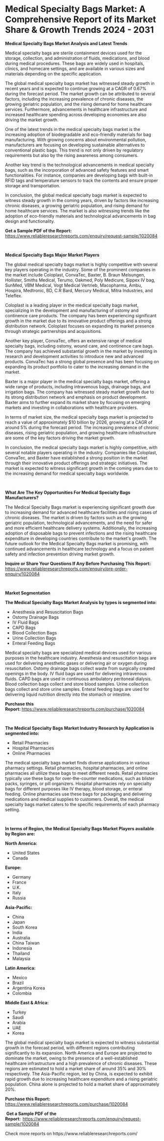 <p><h1>Medical Specialty Bags Market: A Comprehensive Report of its Market Share & Growth Trends 2024 - 2031</h1></p><p><strong>Medical Specialty Bags Market Analysis and Latest Trends</strong></p>
<p><p>Medical specialty bags are sterile containment devices used for the storage, collection, and administration of fluids, medications, and blood during medical procedures. These bags are widely used in hospitals, clinics, and homecare settings, and are available in various sizes and materials depending on the specific application.</p><p>The global medical specialty bags market has witnessed steady growth in recent years and is expected to continue growing at a CAGR of 0.67% during the forecast period. The market growth can be attributed to several factors, including the increasing prevalence of chronic diseases, the growing geriatric population, and the rising demand for home healthcare services. Furthermore, advancements in healthcare infrastructure and increased healthcare spending across developing economies are also driving the market growth.</p><p>One of the latest trends in the medical specialty bags market is the increasing adoption of biodegradable and eco-friendly materials for bag manufacturing. With growing concerns about environmental pollution, manufacturers are focusing on developing sustainable alternatives to conventional plastic bags. This trend is not only driven by regulatory requirements but also by the rising awareness among consumers.</p><p>Another key trend is the technological advancements in medical specialty bags, such as the incorporation of advanced safety features and smart functionalities. For instance, companies are developing bags with built-in RFID tags and temperature sensors to track the contents and ensure proper storage and transportation.</p><p>In conclusion, the global medical specialty bags market is expected to witness steady growth in the coming years, driven by factors like increasing chronic diseases, a growing geriatric population, and rising demand for home healthcare services. The market is also witnessing trends like the adoption of eco-friendly materials and technological advancements in bag design and functionality.</p></p>
<p><strong>Get a Sample PDF of the Report:&nbsp;</strong> <a href="https://www.reliableresearchreports.com/enquiry/request-sample/1020084">https://www.reliableresearchreports.com/enquiry/request-sample/1020084</a></p>
<p>&nbsp;</p>
<p><strong>Medical Specialty Bags Major Market Players</strong></p>
<p><p>The global medical specialty bags market is highly competitive with several key players operating in the industry. Some of the prominent companies in the market include Coloplast, ConvaTec, Baxter, B. Braun Melsungen, Hollister, Smiths Medical, Terumo, Oakmed, Poly Medicure, Sippex IV bag, SunMed, VBM Medical, Vogt Medical Vertrieb, Macopharma, Ambu, Hospira, Medtronic, BD, C.R Bard, Mercury Medical, Mitra Industries, and Teleflex.</p><p>Coloplast is a leading player in the medical specialty bags market, specializing in the development and manufacturing of ostomy and continence care products. The company has been experiencing significant growth in the market due to its innovative product offerings and a strong distribution network. Coloplast focuses on expanding its market presence through strategic partnerships and acquisitions.</p><p>Another key player, ConvaTec, offers an extensive range of medical specialty bags, including ostomy, wound care, and continence care bags. The company has achieved substantial growth in the market by investing in research and development activities to introduce new and advanced products. ConvaTec has a strong global presence and has been focusing on expanding its product portfolio to cater to the increasing demand in the market.</p><p>Baxter is a major player in the medical specialty bags market, offering a wide range of products, including intravenous bags, drainage bags, and irrigation bags. The company has witnessed steady market growth due to its strong distribution network and emphasis on product development. Baxter aims to further expand its market share by focusing on emerging markets and investing in collaborations with healthcare providers.</p><p>In terms of market size, the medical specialty bags market is projected to reach a value of approximately $10 billion by 2026, growing at a CAGR of around 5% during the forecast period. The increasing prevalence of chronic diseases, rising geriatric population, and growing healthcare infrastructure are some of the key factors driving the market growth.</p><p>In conclusion, the medical specialty bags market is highly competitive, with several notable players operating in the industry. Companies like Coloplast, ConvaTec, and Baxter have established a strong position in the market through their innovative product offerings and strategic initiatives. The market is expected to witness significant growth in the coming years due to the increasing demand for medical specialty bags worldwide.</p></p>
<p>&nbsp;</p>
<p><strong>What Are The Key Opportunities For Medical Specialty Bags Manufacturers?</strong></p>
<p><p>The Medical Specialty Bags market is experiencing significant growth due to increasing demand for advanced healthcare facilities and rising cases of chronic diseases. The market is driven by factors such as the growing geriatric population, technological advancements, and the need for safer and more efficient healthcare delivery systems. Additionally, the increasing adoption of disposable bags to prevent infections and the rising healthcare expenditure in developing countries contribute to the market's growth. The future outlook for the Medical Specialty Bags market is promising, with continued advancements in healthcare technology and a focus on patient safety and infection prevention driving market growth.</p></p>
<p><strong>Inquire or Share Your Questions If Any Before Purchasing This Report:</strong> <a href="https://www.reliableresearchreports.com/enquiry/pre-order-enquiry/1020084">https://www.reliableresearchreports.com/enquiry/pre-order-enquiry/1020084</a></p>
<p>&nbsp;</p>
<p><strong>Market Segmentation</strong></p>
<p><strong>The Medical Specialty Bags Market Analysis by types is segmented into:</strong></p>
<p><ul><li>Anesthesia and Resuscitation Bags</li><li>Ostomy Drainage Bags</li><li>IV Fluid Bags</li><li>CAPD Bags</li><li>Blood Collection Bags</li><li>Urine Collection Bags</li><li>Enteral Feeding Bags</li></ul></p>
<p><p>Medical specialty bags are specialized medical devices used for various purposes in the healthcare industry. Anesthesia and resuscitation bags are used for delivering anesthetic gases or delivering air or oxygen during resuscitation. Ostomy drainage bags collect waste from surgically created openings in the body. IV fluid bags are used for delivering intravenous fluids. CAPD bags are used in continuous ambulatory peritoneal dialysis. Blood collection bags collect and store blood samples. Urine collection bags collect and store urine samples. Enteral feeding bags are used for delivering liquid nutrition directly into the stomach or intestine.</p></p>
<p><strong>Purchase this Report:&nbsp;</strong><a href="https://www.reliableresearchreports.com/purchase/1020084">https://www.reliableresearchreports.com/purchase/1020084</a></p>
<p>&nbsp;</p>
<p><strong>The Medical Specialty Bags Market Industry Research by Application is segmented into:</strong></p>
<p><ul><li>Retail Pharmacies</li><li>Hospital Pharmacies</li><li>Online Pharmacies</li></ul></p>
<p><p>The medical specialty bags market finds diverse applications in various pharmacy settings. Retail pharmacies, hospital pharmacies, and online pharmacies all utilize these bags to meet different needs. Retail pharmacies typically use these bags for over-the-counter medications, such as blister packs, syringes, or pill organizers. Hospital pharmacies rely on specialty bags for different purposes like IV therapy, blood storage, or enteral feeding. Online pharmacies use these bags for packaging and delivering medications and medical supplies to customers. Overall, the medical specialty bags market caters to the specific requirements of each pharmacy setting.</p></p>
<p>&nbsp;</p>
<p><strong>In terms of Region, the Medical Specialty Bags Market Players available by Region are:</strong></p>
<p>
    <p> <strong> North America: </strong>
        <ul>
            <li>United States</li>
            <li>Canada</li>
        </ul>
        </p> 
    <p> <strong> Europe: </strong>
        <ul>
            <li>Germany</li>
            <li>France</li>
            <li>U.K.</li>
            <li>Italy</li>
            <li>Russia</li>
        </ul>
        </p> 
    <p> <strong> Asia-Pacific: </strong>
        <ul>
            <li>China</li>
            <li>Japan</li>
            <li>South Korea</li>
            <li>India</li>
            <li>Australia</li>
            <li>China Taiwan</li>
            <li>Indonesia</li>
            <li>Thailand</li>
            <li>Malaysia</li>
        </ul>
        </p> 
    <p> <strong> Latin America: </strong>
        <ul>
            <li>Mexico</li>
            <li>Brazil</li>
            <li>Argentina Korea</li>
            <li>Colombia</li>
        </ul>
        </p> 
    <p> <strong> Middle East & Africa: </strong>
        <ul>
            <li>Turkey</li>
            <li>Saudi</li>
            <li>Arabia</li>
            <li>UAE</li>
            <li>Korea</li>
        </ul>
    </p>
    </p>
<p><p>The global medical specialty bags market is expected to witness substantial growth in the forecast period, with different regions contributing significantly to its expansion. North America and Europe are projected to dominate the market, owing to the presence of a well-established healthcare infrastructure and a high prevalence of chronic diseases. These regions are estimated to hold a market share of around 35% and 30% respectively. The Asia-Pacific region, led by China, is expected to exhibit rapid growth due to increasing healthcare expenditure and a rising geriatric population. China alone is projected to hold a market share of approximately 20%.</p></p>
<p><strong>Purchase this Report: </strong><a href="https://www.reliableresearchreports.com/purchase/1020084">https://www.reliableresearchreports.com/purchase/1020084</a></p>
<p>&nbsp;<strong>Get a Sample PDF of the Report:&nbsp;&nbsp;</strong><a href="https://www.reliableresearchreports.com/enquiry/request-sample/1020084">https://www.reliableresearchreports.com/enquiry/request-sample/1020084</a></p>
<p><strong></strong></p>
<p>Check more reports on https://www.reliableresearchreports.com/</p>